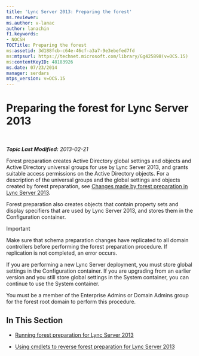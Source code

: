 ```yaml
---
title: 'Lync Server 2013: Preparing the forest'
ms.reviewer: 
ms.author: v-lanac
author: lanachin
f1.keywords:
- NOCSH
TOCTitle: Preparing the forest
ms:assetid: 3d188fcb-c64e-46cf-a3a7-9e3ebefed7fd
ms:mtpsurl: https://technet.microsoft.com/library/Gg425898(v=OCS.15)
ms:contentKeyID: 48183926
ms.date: 07/23/2014
manager: serdars
mtps_version: v=OCS.15
---
```


<div data-xmlns="http://www.w3.org/1999/xhtml">

<div class="topic" data-xmlns="http://www.w3.org/1999/xhtml" data-msxsl="urn:schemas-microsoft-com:xslt" data-cs="http://msdn.microsoft.com/">

<div data-asp="http://msdn2.microsoft.com/asp">

# Preparing the forest for Lync Server 2013

</div>

<div id="mainSection">

<div id="mainBody">

<span> </span>

_**Topic Last Modified:** 2013-02-21_

Forest preparation creates Active Directory global settings and objects and Active Directory universal groups for use by Lync Server 2013, and grants suitable access permissions on the Active Directory objects. For a description of the universal groups and the global settings and objects created by forest preparation, see [Changes made by forest preparation in Lync Server 2013](lync-server-2013-changes-made-by-forest-preparation.md).

Forest preparation also creates objects that contain property sets and display specifiers that are used by Lync Server 2013, and stores them in the Configuration container.

<div>


> [!IMPORTANT]  
> Make sure that schema preparation changes have replicated to all domain controllers before performing the forest preparation procedure. If replication is not completed, an error occurs.



</div>

If you are performing a new Lync Server deployment, you must store global settings in the Configuration container. If you are upgrading from an earlier version and you still store global settings in the System container, you can continue to use the System container.

You must be a member of the Enterprise Admins or Domain Admins group for the forest root domain to perform this procedure.

<div>

## In This Section

  - [Running forest preparation for Lync Server 2013](lync-server-2013-running-forest-preparation.md)

  - [Using cmdlets to reverse forest preparation for Lync Server 2013](lync-server-2013-using-cmdlets-to-reverse-forest-preparation.md)

</div>

</div>

<span> </span>

</div>

</div>

</div>

